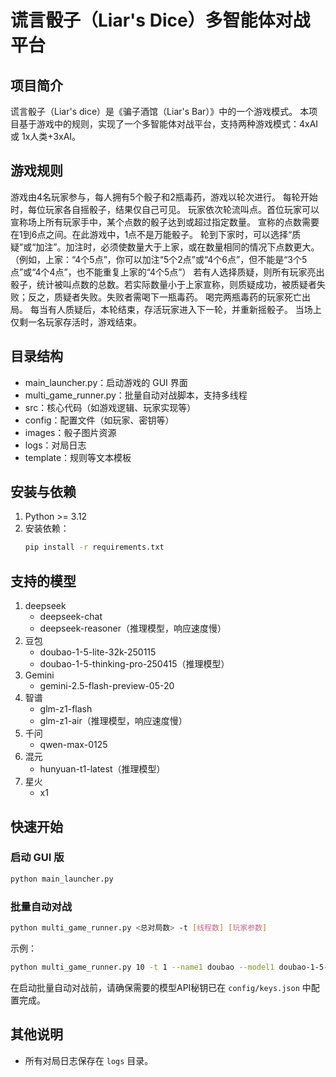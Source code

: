 # 谎言骰子（Liar's Dice）多智能体对战平台

## 项目简介
谎言骰子（Liar's dice）是《骗子酒馆（Liar's Bar）》中的一个游戏模式。
本项目基于游戏中的规则，实现了一个多智能体对战平台，支持两种游戏模式：4xAI 或 1x人类+3xAI。

## 游戏规则
游戏由4名玩家参与，每人拥有5个骰子和2瓶毒药，游戏以轮次进行。
每轮开始时，每位玩家各自摇骰子，结果仅自己可见。
玩家依次轮流叫点。首位玩家可以宣称场上所有玩家手中，某个点数的骰子达到或超过指定数量。
宣称的点数需要在1到6点之间。在此游戏中，1点不是万能骰子。
轮到下家时，可以选择“质疑”或“加注”。加注时，必须使数量大于上家，或在数量相同的情况下点数更大。
（例如，上家：“4个5点”，你可以加注“5个2点”或“4个6点”，但不能是“3个5点”或“4个4点”，也不能重复上家的“4个5点”）
若有人选择质疑，则所有玩家亮出骰子，统计被叫点数的总数。若实际数量小于上家宣称，则质疑成功，被质疑者失败；反之，质疑者失败。失败者需喝下一瓶毒药。
喝完两瓶毒药的玩家死亡出局。
每当有人质疑后，本轮结束，存活玩家进入下一轮，并重新摇骰子。
当场上仅剩一名玩家存活时，游戏结束。

## 目录结构
- main_launcher.py：启动游戏的 GUI 界面
- multi_game_runner.py：批量自动对战脚本，支持多线程
- src：核心代码（如游戏逻辑、玩家实现等）
- config：配置文件（如玩家、密钥等）
- images：骰子图片资源
- logs：对局日志
- template：规则等文本模板

## 安装与依赖
1. Python >= 3.12
2. 安装依赖：
   ```bash
   pip install -r requirements.txt
   ```

## 支持的模型
1. deepseek
   - deepseek-chat
   - deepseek-reasoner（推理模型，响应速度慢）
2. 豆包
   - doubao-1-5-lite-32k-250115
   - doubao-1-5-thinking-pro-250415（推理模型）
3. Gemini
   - gemini-2.5-flash-preview-05-20
4. 智谱
   - glm-z1-flash
   - glm-z1-air（推理模型，响应速度慢）
5. 千问
   - qwen-max-0125
6. 混元
   - hunyuan-t1-latest（推理模型）
7. 星火
   - x1

## 快速开始

### 启动 GUI 版
```bash
python main_launcher.py
```

### 批量自动对战
```bash
python multi_game_runner.py <总对局数> -t [线程数] [玩家参数]
```
示例：
```bash
python multi_game_runner.py 10 -t 1 --name1 doubao --model1 doubao-1-5-lite-32k-250115 --name2 deepseek --model2 deepseek-chat --name3 gemini --model3 gemini-2.5-flash-preview-05-20 --name4 qwen --model4 qwen-max-0125
```
在启动批量自动对战前，请确保需要的模型API秘钥已在 `config/keys.json` 中配置完成。

## 其他说明
- 所有对局日志保存在 `logs` 目录。
